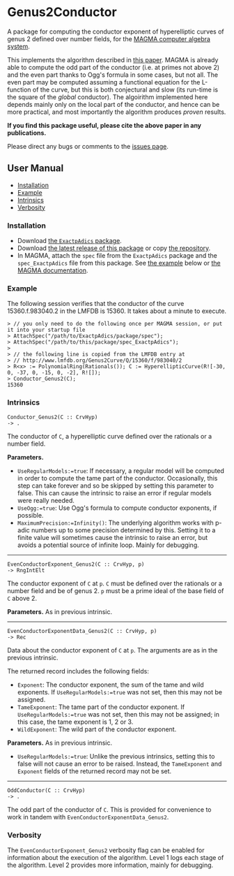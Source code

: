 # Genus2Conductor

A package for computing the conductor exponent of hyperelliptic curves of genus 2 defined over number fields, for the [MAGMA computer algebra system](http://magma.maths.usyd.edu.au/magma).

This implements the algorithm described in [this paper](https://arxiv.org/abs/1706.06162). MAGMA is already able to compute the odd part of the conductor (i.e. at primes not above 2) and the even part thanks to Ogg's formula in some cases, but not all. The even part may be computed assuming a functional equation for the L-function of the curve, but this is both conjectural and slow (its run-time is the square of the *global* conductor). The algoirithm implemented here depends mainly only on the local part of the conductor, and hence can be more practical, and most importantly the algorithm produces *proven* results.

**If you find this package useful, please cite the above paper in any publications.**

Please direct any bugs or comments to the [issues page](https://github.com/cjdoris/Genus2Conductor/issues).

## User Manual

- [Installation](#installation)
- [Example](#example)
- [Intrinsics](#intrinsics)
- [Verbosity](#verbosity)

### Installation

- Download [the `ExactpAdics` package](https://cjdoris.github.com/ExactpAdics).
- Download [the latest release of this package](https://github.com/cjdoris/Genus2Conductor/releases/latest) or copy [the repository](https://github.com/cjdoris/Genus2Conductor).
- In MAGMA, attach the `spec` file from the `ExactpAdics` package and the `spec_ExactpAdics` file from this package. See [the example](#example) below or [the MAGMA documentation](http://magma.maths.usyd.edu.au/magma/handbook/functions_procedures_and_packages).

### Example

The following session verifies that the conductor of the curve 15360.f.983040.2 in the LMFDB is 15360. It takes about a minute to execute.

```
> // you only need to do the following once per MAGMA session, or put it into your startup file
> AttachSpec("/path/to/ExactpAdics/package/spec");
> AttachSpec("/path/to/this/package/spec_ExactpAdics");
>
> // the following line is copied from the LMFDB entry at
> // http://www.lmfdb.org/Genus2Curve/Q/15360/f/983040/2
> R<x> := PolynomialRing(Rationals()); C := HyperellipticCurve(R![-30, 0, -37, 0, -15, 0, -2], R![]);
> Conductor_Genus2(C);
15360
```

### Intrinsics

```
Conductor_Genus2(C :: CrvHyp)
-> .
```

The conductor of `C`, a hyperelliptic curve defined over the rationals or a number field.

**Parameters.**
- `UseRegularModels:=true`: If necessary, a regular model will be computed in order to compute the tame part of the conductor. Occasionally, this step can take forever and so be skipped by setting this parameter to false. This can cause the intrinsic to raise an error if regular models were really needed.
- `UseOgg:=true`: Use Ogg's formula to compute conductor exponents, if possible.
- `MaximumPrecision:=Infinity()`: The underlying algorithm works with p-adic numbers up to some precision determined by this. Setting it to a finite value will sometimes cause the intrinsic to raise an error, but avoids a potential source of infinite loop. Mainly for debugging.

-----
```
EvenConductorExponent_Genus2(C :: CrvHyp, p)
-> RngIntElt
```

The conductor exponent of `C` at `p`. `C` must be defined over the rationals or a number field and be of genus 2. `p` must be a prime ideal of the base field of `C` above 2.

**Parameters.** As in previous intrinsic.

-----
```
EvenConductorExponentData_Genus2(C :: CrvHyp, p)
-> Rec
```

Data about the conductor exponent of `C` at `p`. The arguments are as in the previous intrinsic.

The returned record includes the following fields:
- `Exponent`: The conductor exponent, the sum of the tame and wild exponents. If `UseRegularModels:=true` was not set, then this may not be assigned.
- `TameExponent`: The tame part of the conductor exponent. If `UseRegularModels:=true` was not set, then this may not be assigned; in this case, the tame exponent is 1, 2 or 3.
- `WildExponent`: The wild part of the conductor exponent.

**Parameters.** As in previous intrinsic.
- `UseRegularModels:=true`: Unlike the previous intrinsics, setting this to false will not cause an error to be raised. Instead, the `TameExponent` and `Exponent` fields of the returned record may not be set.

-----
```
OddConductor(C :: CrvHyp)
-> .
```

The odd part of the conductor of `C`. This is provided for convenience to work in tandem with `EvenConductorExponentData_Genus2`.

### Verbosity

The `EvenConductorExponent_Genus2` verbosity flag can be enabled for information about the execution of the algorithm. Level 1 logs each stage of the algorithm. Level 2 provides more information, mainly for debugging.
